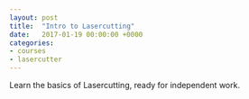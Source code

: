 ```yaml
---
layout: post
title:  "Intro to Lasercutting"
date:   2017-01-19 00:00:00 +0000
categories:
- courses
- lasercutter
---
```


Learn the basics of Lasercutting, ready for independent work.
